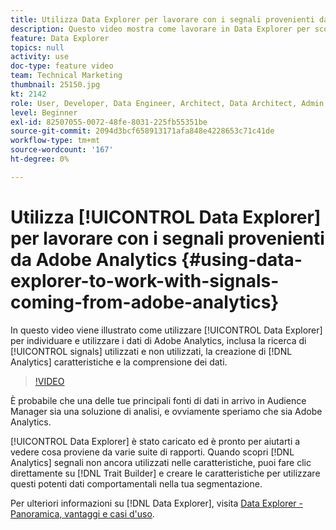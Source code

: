 ```yaml
---
title: Utilizza Data Explorer per lavorare con i segnali provenienti da Adobe Analytics
description: Questo video mostra come lavorare in Data Explorer per scoprire e utilizzare i dati di Adobe Analytics, inclusa la ricerca di segnali utilizzati e non utilizzati, la creazione di caratteristiche di Analytics e la comprensione dei dati.
feature: Data Explorer
topics: null
activity: use
doc-type: feature video
team: Technical Marketing
thumbnail: 25150.jpg
kt: 2142
role: User, Developer, Data Engineer, Architect, Data Architect, Admin, Leader
level: Beginner
exl-id: 82507055-0072-48fe-8031-225fb55351be
source-git-commit: 2094d3bcf658913171afa848e4228653c71c41de
workflow-type: tm+mt
source-wordcount: '167'
ht-degree: 0%

---
```


# Utilizza [!UICONTROL Data Explorer] per lavorare con i segnali provenienti da Adobe Analytics {#using-data-explorer-to-work-with-signals-coming-from-adobe-analytics}

In questo video viene illustrato come utilizzare [!UICONTROL Data Explorer] per individuare e utilizzare i dati di Adobe Analytics, inclusa la ricerca di [!UICONTROL signals] utilizzati e non utilizzati, la creazione di [!DNL Analytics] caratteristiche e la comprensione dei dati.

>[!VIDEO](https://video.tv.adobe.com/v/330365/?quality=12&captions=ita)

È probabile che una delle tue principali fonti di dati in arrivo in Audience Manager sia una soluzione di analisi, e ovviamente speriamo che sia Adobe Analytics.

[!UICONTROL Data Explorer] è stato caricato ed è pronto per aiutarti a vedere cosa proviene da varie suite di rapporti. Quando scopri [!DNL Analytics] segnali non ancora utilizzati nelle caratteristiche, puoi fare clic direttamente su [!DNL Trait Builder] e creare le caratteristiche per utilizzare questi potenti dati comportamentali nella tua segmentazione.

Per ulteriori informazioni su [!DNL Data Explorer], visita [Data Explorer - Panoramica, vantaggi e casi d&#39;uso](https://experienceleague.adobe.com/docs/audience-manager/user-guide/features/data-explorer/data-explorer-overview.html?lang=it).
